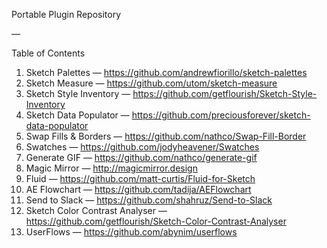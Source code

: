 Portable Plugin Repository

—

Table of Contents

1. Sketch Palettes — https://github.com/andrewfiorillo/sketch-palettes
2. Sketch Measure — https://github.com/utom/sketch-measure
3. Sketch Style Inventory — https://github.com/getflourish/Sketch-Style-Inventory
4. Sketch Data Populator — https://github.com/preciousforever/sketch-data-populator
5. Swap Fills & Borders — https://github.com/nathco/Swap-Fill-Border
6. Swatches — https://github.com/jodyheavener/Swatches
7. Generate GIF — https://github.com/nathco/generate-gif
8. Magic Mirror — http://magicmirror.design
9. Fluid — https://github.com/matt-curtis/Fluid-for-Sketch
10. AE Flowchart — https://github.com/tadija/AEFlowchart
11. Send to Slack — https://github.com/shahruz/Send-to-Slack
12. Sketch Color Contrast Analyser — https://github.com/getflourish/Sketch-Color-Contrast-Analyser
13. UserFlows — https://github.com/abynim/userflows
